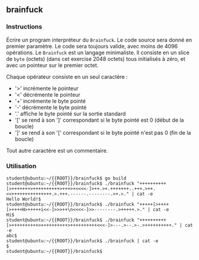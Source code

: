 ## brainfuck

### Instructions

Écrire un program interpréteur du `Brainfuck`.
Le code source sera donné en premier paramètre.
Le code sera toujours valide, avec moins de 4096 opérations.
Le `Brainfuck` est un langage minimaliste. Il consiste en un slice de `byte` (octets) (dans cet exercise 2048 octets) tous initialisés à zéro, et avec un pointeur sur le premier octet.

Chaque opérateur consiste en un seul caractère :

-   '>' incrémente le pointeur
-   '<' décrémente le pointeur
-   '+' incrémente le byte pointé
-   '-' décrémente le byte pointé
-   '.' affiche le byte pointé sur la sortie standard
-   '[' se rend à son ']' correspondant si le byte pointé est 0 (début de la boucle)
-   ']' se rend à son '[' correspondant si le byte pointé n'est pas 0 (fin de la boucle)

Tout autre caractère est un commentaire.

### Utilisation

```console
student@ubuntu:~/{{ROOT}}/brainfuck$ go build
student@ubuntu:~/{{ROOT}}/brainfuck$ ./brainfuck "++++++++++[>+++++++>++++++++++>+++>+<<<<-]>++.>+.+++++++..+++.>++.<<+++++++++++++++.>.+++.------.--------.>+.>." | cat -e
Hello World!$
student@ubuntu:~/{{ROOT}}/brainfuck$ ./brainfuck "+++++[>++++[>++++H>+++++i<<-]>>>++\n<<<<-]>>--------.>+++++.>." | cat -e
Hi$
student@ubuntu:~/{{ROOT}}/brainfuck$ ./brainfuck "++++++++++[>++++++++++>++++++++++>++++++++++<<<-]>---.>--.>-.>++++++++++." | cat -e
abc$
student@ubuntu:~/{{ROOT}}/brainfuck$ ./brainfuck | cat -e
$
student@ubuntu:~/{{ROOT}}/brainfuck$
```
